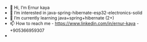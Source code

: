 - 👋 Hi, I’m Ernur kaya
- 👀 I’m interested in java-spring-hibernate-esp32-electronics-solid
- 🌱 I’m currently learning  java+spring+hibernate (2+)
- 📫 How to reach me - https://www.linkedin.com/in/ernur-kaya - +905366959307
- 
<!---
runre-er/runre-er is a ✨ special ✨ repository because its `README.md` (this file) appears on your GitHub profile.
You can click the Preview link to take a look at your changes.
--->
